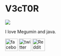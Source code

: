 # V3cT0R

![](https://tierragamer.com/wp-content/uploads/2022/02/KonoSuba-Megumin.jpg)

I love Megumin and java.



[<img src='https://cdn.jsdelivr.net/npm/simple-icons@3.0.1/icons/facebook.svg' alt='facebook' height='40'>](https://www.facebook.com/MiV3cT0R)  [<img src='https://cdn.jsdelivr.net/npm/simple-icons@3.0.1/icons/twitter.svg' alt='twitter' height='40'>](https://twitter.com/mev3cT0R)  [<img src='https://cdn.jsdelivr.net/npm/simple-icons@3.0.1/icons/reddit.svg' alt='Reddit' height='40'>](https://www.reddit.com/user/Mev3ct0R)  


